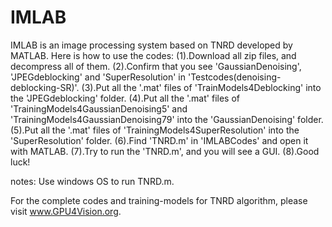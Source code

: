 # IMLAB
IMLAB is an image processing system based on TNRD developed by MATLAB.
Here is how to use the codes:
(1).Download all zip files, and decompress all of them.
(2).Confirm that you see 'GaussianDenoising', 'JPEGdeblocking' and 'SuperResolution' in 'Testcodes(denoising-deblocking-SR)'.
(3).Put all the '.mat' files of 'TrainModels4Deblocking' into the 'JPEGdeblocking' folder.
(4).Put all the '.mat' files of 'TrainingModels4GaussianDenoising5' and 'TrainingModels4GaussianDenoising79' into the 'GaussianDenoising' folder.
(5).Put all the '.mat' files of 'TrainingModels4SuperResolution' into the 'SuperResolution' folder.
(6).Find 'TNRD.m' in 'IMLABCodes' and open it with MATLAB.
(7).Try to run the 'TNRD.m', and you will see a GUI.
(8).Good luck!

notes: Use windows OS to run TNRD.m.

For the complete codes and training-models for TNRD algorithm, please visit www.GPU4Vision.org.
